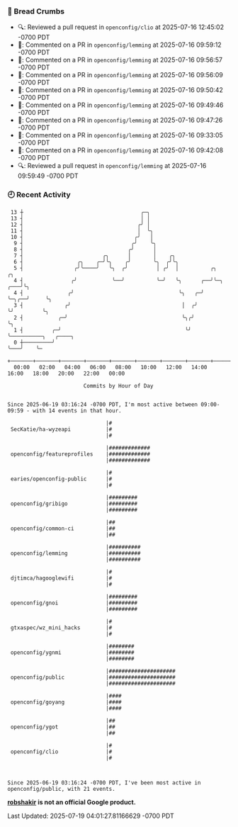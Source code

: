 ### 🍞 Bread Crumbs

 * 🔍: Reviewed a pull request in  `openconfig/clio` at 2025-07-16 12:45:02 -0700 PDT
 * 💬: Commented on a PR in  `openconfig/lemming` at 2025-07-16 09:59:12 -0700 PDT
 * 💬: Commented on a PR in  `openconfig/lemming` at 2025-07-16 09:56:57 -0700 PDT
 * 💬: Commented on a PR in  `openconfig/lemming` at 2025-07-16 09:56:09 -0700 PDT
 * 💬: Commented on a PR in  `openconfig/lemming` at 2025-07-16 09:50:42 -0700 PDT
 * 💬: Commented on a PR in  `openconfig/lemming` at 2025-07-16 09:49:46 -0700 PDT
 * 💬: Commented on a PR in  `openconfig/lemming` at 2025-07-16 09:47:26 -0700 PDT
 * 💬: Commented on a PR in  `openconfig/lemming` at 2025-07-16 09:33:05 -0700 PDT
 * 💬: Commented on a PR in  `openconfig/lemming` at 2025-07-16 09:42:08 -0700 PDT
 * 🔍: Reviewed a pull request in  `openconfig/lemming` at 2025-07-16 09:59:49 -0700 PDT

### 🕘 Recent Activity
```
 13 ┼                                     ╭─╮
 13 ┤                                     │ │
 12 ┤                                    ╭╯ │
 11 ┤                                    │  ╰╮
 10 ┤                                   ╭╯   │
  9 ┤                                  ╭╯    ╰╮
  8 ┤                                 ╭╯      │
  7 ┤                         ╭╮      │       │    ╭╮
  6 ┤                 ╭╮    ╭─╯╰╮    ╭╯       ╰╮  ╭╯╰╮
  5 ┤                ╭╯╰────╯   ╰╮  ╭╯         │ ╭╯  │          ╭╮           ╭╮
  4 ┤               ╭╯           ╰──╯          ╰─╯   ╰╮      ╭──╯╰─╮     ╭───╯╰╮
  4 ┤              ╭╯                                 ╰╮   ╭─╯     ╰─╮╭──╯     ╰╮
  3 ┤             ╭╯                                   │  ╭╯         ╰╯         ╰╮
  2 ┤           ╭─╯                                    ╰╮╭╯                      ╰╮
  1 ┤         ╭─╯                                       ╰╯                        ╰──────────╮   ╭────╮
  0 ┼─────────╯                                                                              ╰───╯    ╰─
    +───────+───────+───────+───────+───────+───────+───────+───────+───────+───────+───────+───────+────
  00:00   02:00   04:00   06:00   08:00   10:00   12:00   14:00   16:00   18:00   20:00   22:00   00:00   

						Commits by Hour of Day


Since 2025-06-19 03:16:24 -0700 PDT, I'm most active between 09:00-09:59 - with 14 events in that hour.

```



```
                               |#
 SecKatie/ha-wyzeapi           |#
                               |#

                               |#############
 openconfig/featureprofiles    |#############
                               |#############

                               |#
 earies/openconfig-public      |#
                               |#

                               |#########
 openconfig/gribigo            |#########
                               |#########

                               |##
 openconfig/common-ci          |##
                               |##

                               |##########
 openconfig/lemming            |##########
                               |##########

                               |#
 djtimca/hagooglewifi          |#
                               |#

                               |#########
 openconfig/gnoi               |#########
                               |#########

                               |#
 gtxaspec/wz_mini_hacks        |#
                               |#

                               |########
 openconfig/ygnmi              |########
                               |########

                               |#####################
 openconfig/public             |#####################
                               |#####################

                               |####
 openconfig/goyang             |####
                               |####

                               |##
 openconfig/ygot               |##
                               |##

                               |#
 openconfig/clio               |#
                               |#



Since 2025-06-19 03:16:24 -0700 PDT, I've been most active in openconfig/public, with 21 events.

```
**[robshakir](mailto:robjs@google.com) is not an official Google product.**  


Last Updated: 2025-07-19 04:01:27.81166629 -0700 PDT
